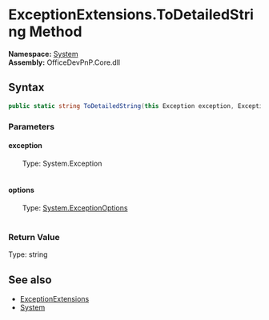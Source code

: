# ExceptionExtensions.ToDetailedString Method  
  

**Namespace:** [System](System.md)  
**Assembly:** OfficeDevPnP.Core.dll  
## Syntax
```C#
public static string ToDetailedString(this Exception exception, ExceptionOptions options)
```
### Parameters
#### exception  
&emsp;&emsp;Type: System.Exception  
&emsp;&emsp;  

  

#### options  
&emsp;&emsp;Type: [System.ExceptionOptions](System.ExceptionOptions.md)  
&emsp;&emsp;  

  

### Return Value
Type: string  

## See also
- [ExceptionExtensions](System.ExceptionExtensions.md) 
- [System](System.md) 
